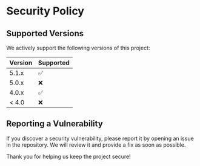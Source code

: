 # Security Policy

## Supported Versions

We actively support the following versions of this project:

| Version | Supported          |
| ------- | ------------------ |
| 5.1.x   | :white_check_mark: |
| 5.0.x   | :x:                |
| 4.0.x   | :white_check_mark: |
| < 4.0   | :x:                |

## Reporting a Vulnerability

If you discover a security vulnerability, please report it by opening an issue in the repository. We will review it and provide a fix as soon as possible. 

Thank you for helping us keep the project secure!
